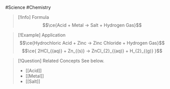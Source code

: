 #Science #Chemistry

> [!Info] Formula
> $$\ce{Acid + Metal -> Salt + Hydrogen Gas}$$

> [!Example] Application
> $$\ce{Hydrochloric Acid + Zinc -> Zinc Chloride + Hydrogen Gas}$$
> $$\ce{ 2HCl_{(aq)} + Zn_{(s)} -> ZnCl_{2}_{(aq)} + H_{2}_{(g)} }$$

> [!Question] Related Concepts
> See below.
> - [[Acid]]
> - [[Metal]]
> - [[Salt]]

